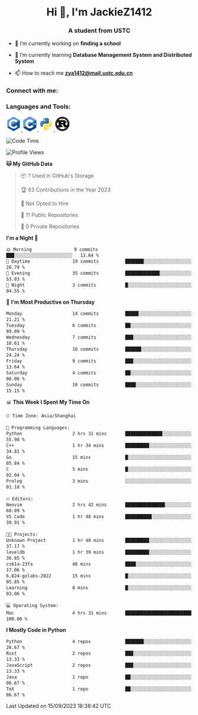 <h1 align="center">Hi 👋, I'm JackieZ1412</h1>
<h3 align="center">A student from USTC</h3>

- 🔭 I’m currently working on **finding a school**

- 🌱 I’m currently learning **Database Management System and Distributed System**

- 📫 How to reach me **zya1412@mail.ustc.edu.cn**

<h3 align="left">Connect with me:</h3>
<p align="left">
</p>

<h3 align="left">Languages and Tools:</h3>
<p align="left"> <a href="https://www.cprogramming.com/" target="_blank" rel="noreferrer"> <img src="https://raw.githubusercontent.com/devicons/devicon/master/icons/c/c-original.svg" alt="c" width="40" height="40"/> </a> <a href="https://www.w3schools.com/cpp/" target="_blank" rel="noreferrer"> <img src="https://raw.githubusercontent.com/devicons/devicon/master/icons/cplusplus/cplusplus-original.svg" alt="cplusplus" width="40" height="40"/> </a> <a href="https://www.python.org" target="_blank" rel="noreferrer"> <img src="https://raw.githubusercontent.com/devicons/devicon/master/icons/python/python-original.svg" alt="python" width="40" height="40"/> </a> <a href="https://www.rust-lang.org" target="_blank" rel="noreferrer"> <img src="https://raw.githubusercontent.com/devicons/devicon/master/icons/rust/rust-plain.svg" alt="rust" width="40" height="40"/> </a> </p>



<!--START_SECTION:waka-->
![Code Time](http://img.shields.io/badge/Code%20Time-526%20hrs%2038%20mins-blue)

![Profile Views](http://img.shields.io/badge/Profile%20Views-0-blue)

**🐱 My GitHub Data** 

> 📦 ? Used in GitHub's Storage 
 > 
> 🏆 63 Contributions in the Year 2023
 > 
> 🚫 Not Opted to Hire
 > 
> 📜 11 Public Repositories 
 > 
> 🔑 0 Private Repositories 
 > 
**I'm a Night 🦉** 

```text
🌞 Morning                9 commits           ███░░░░░░░░░░░░░░░░░░░░░░   13.64 % 
🌆 Daytime                19 commits          ███████░░░░░░░░░░░░░░░░░░   28.79 % 
🌃 Evening                35 commits          █████████████░░░░░░░░░░░░   53.03 % 
🌙 Night                  3 commits           █░░░░░░░░░░░░░░░░░░░░░░░░   04.55 % 
```
📅 **I'm Most Productive on Thursday** 

```text
Monday                   14 commits          █████░░░░░░░░░░░░░░░░░░░░   21.21 % 
Tuesday                  6 commits           ██░░░░░░░░░░░░░░░░░░░░░░░   09.09 % 
Wednesday                7 commits           ███░░░░░░░░░░░░░░░░░░░░░░   10.61 % 
Thursday                 16 commits          ██████░░░░░░░░░░░░░░░░░░░   24.24 % 
Friday                   9 commits           ███░░░░░░░░░░░░░░░░░░░░░░   13.64 % 
Saturday                 4 commits           ██░░░░░░░░░░░░░░░░░░░░░░░   06.06 % 
Sunday                   10 commits          ████░░░░░░░░░░░░░░░░░░░░░   15.15 % 
```


📊 **This Week I Spent My Time On** 

```text
🕑︎ Time Zone: Asia/Shanghai

💬 Programming Languages: 
Python                   2 hrs 31 mins       ██████████████░░░░░░░░░░░   55.98 % 
C++                      1 hr 34 mins        █████████░░░░░░░░░░░░░░░░   34.81 % 
Go                       15 mins             █░░░░░░░░░░░░░░░░░░░░░░░░   05.84 % 
C                        5 mins              █░░░░░░░░░░░░░░░░░░░░░░░░   02.04 % 
Prolog                   3 mins              ░░░░░░░░░░░░░░░░░░░░░░░░░   01.18 % 

🔥 Editors: 
Neovim                   2 hrs 42 mins       ███████████████░░░░░░░░░░   60.09 % 
VS Code                  1 hr 48 mins        ██████████░░░░░░░░░░░░░░░   39.91 % 

🐱‍💻 Projects: 
Unknown Project          1 hr 40 mins        █████████░░░░░░░░░░░░░░░░   37.17 % 
leveldb                  1 hr 39 mins        █████████░░░░░░░░░░░░░░░░   36.85 % 
cs61a-23fa               46 mins             ████░░░░░░░░░░░░░░░░░░░░░   17.06 % 
6.824-golabs-2022        15 mins             █░░░░░░░░░░░░░░░░░░░░░░░░   05.85 % 
Learning                 8 mins              █░░░░░░░░░░░░░░░░░░░░░░░░   03.06 % 

💻 Operating System: 
Mac                      4 hrs 31 mins       █████████████████████████   100.00 % 
```

**I Mostly Code in Python** 

```text
Python                   4 repos             ███████░░░░░░░░░░░░░░░░░░   26.67 % 
Rust                     2 repos             ███░░░░░░░░░░░░░░░░░░░░░░   13.33 % 
JavaScript               2 repos             ███░░░░░░░░░░░░░░░░░░░░░░   13.33 % 
Java                     1 repo              ██░░░░░░░░░░░░░░░░░░░░░░░   06.67 % 
TeX                      1 repo              ██░░░░░░░░░░░░░░░░░░░░░░░   06.67 % 
```




 Last Updated on 15/09/2023 18:38:42 UTC
<!--END_SECTION:waka-->
